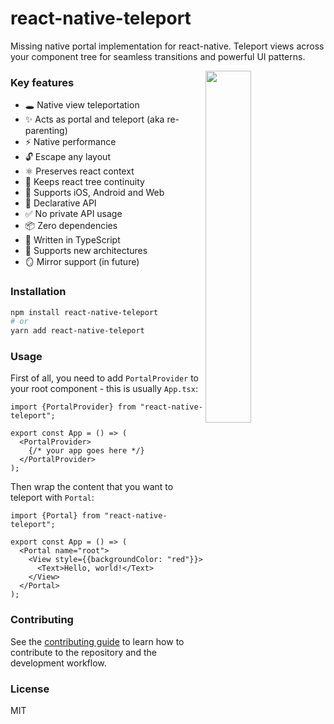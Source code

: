 # react-native-teleport

Missing native portal implementation for react-native. Teleport views across your component tree for seamless transitions and powerful UI patterns.

<div>
  <img align="right" width="38%" src="./gifs/demo.png?raw=true">
</div>

### Key features

- 🕳️ Native view teleportation
- ✨ Acts as portal and teleport (aka re-parenting)
- ⚡ Native performance
- 🔓 Escape any layout
- ⚛️ Preserves react context
- 🌲 Keeps react tree continuity
- 🚀 Supports iOS, Android and Web
- 📝 Declarative API
- ✅ No private API usage
- 📦 Zero dependencies
- 💪 Written in TypeScript
- 🧬 Supports new architectures
- 🪞 Mirror support (in future)

### Installation

```sh
npm install react-native-teleport
# or
yarn add react-native-teleport
```

### Usage

First of all, you need to add `PortalProvider` to your root component - this is usually `App.tsx`:

```tsx
import {PortalProvider} from "react-native-teleport";

export const App = () => (
  <PortalProvider>
    {/* your app goes here */}
  </PortalProvider>
);
```

Then wrap the content that you want to teleport with `Portal`:

```tsx
import {Portal} from "react-native-teleport";

export const App = () => (
  <Portal name="root">
    <View style={{backgroundColor: "red"}}>
      <Text>Hello, world!</Text>
    </View>
  </Portal>
);
```

### Contributing

See the [contributing guide](CONTRIBUTING.md) to learn how to contribute to the repository and the development workflow.

### License

MIT
